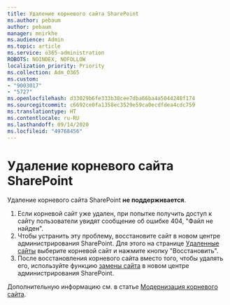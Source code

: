 ```yaml
---
title: Удаление корневого сайта SharePoint
ms.author: pebaum
author: pebaum
manager: mnirkhe
ms.audience: Admin
ms.topic: article
ms.service: o365-administration
ROBOTS: NOINDEX, NOFOLLOW
localization_priority: Priority
ms.collection: Adm_O365
ms.custom:
- "9003017"
- "5727"
ms.openlocfilehash: d33029b6fe333b38cee7dba66ba4a5044248f174
ms.sourcegitcommit: c6692ce0fa1358ec3529e59ca0ecdfdea4cdc759
ms.translationtype: HT
ms.contentlocale: ru-RU
ms.lasthandoff: 09/14/2020
ms.locfileid: "49768456"
---
```

# <a name="delete-the-sharepoint-root-site"></a>Удаление корневого сайта SharePoint

Удаление корневого сайта SharePoint **не поддерживается**.

1.  Если корневой сайт уже удален, при попытке получить доступ к сайту пользователи увидят сообщение об ошибке 404, "Файл не найден".
2.  Чтобы устранить эту проблему, восстановите сайт в новом центре администрирования SharePoint. Для этого на странице [Удаленные сайты](https://admin.microsoft.com/sharepoint?page=recycleBin&modern=true) выберите корневой сайт и нажмите кнопку "Восстановить".
3.  После восстановления корневого сайта вместо того, чтобы удалять его, используйте функцию [замены сайта](https://docs.microsoft.com/sharepoint/modern-root-site#replace-your-root-site) в новом центре администрирования SharePoint.

Дополнительную информацию см. в статье [Модернизация корневого сайта](https://docs.microsoft.com/sharepoint/modern-root-site).